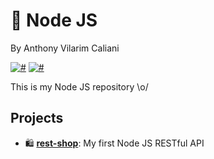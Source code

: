 # 🦉 Node JS
By Anthony Vilarim Caliani

[![#](https://img.shields.io/badge/licence-MIT-blue.svg)](#) [![#](https://img.shields.io/badge/node-LTS-green.svg)](#)

This is my Node JS repository \o/

## Projects

- 🛍 **[rest-shop](rest-shop/README.md)**: My first Node JS RESTful API
